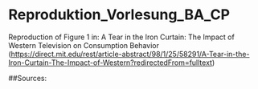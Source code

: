 # Reproduktion_Vorlesung_BA_CP

Reproduction of Figure 1 in: A Tear in the Iron Curtain: The Impact of Western Television on Consumption Behavior (https://direct.mit.edu/rest/article-abstract/98/1/25/58291/A-Tear-in-the-Iron-Curtain-The-Impact-of-Western?redirectedFrom=fulltext)

##Sources: 
